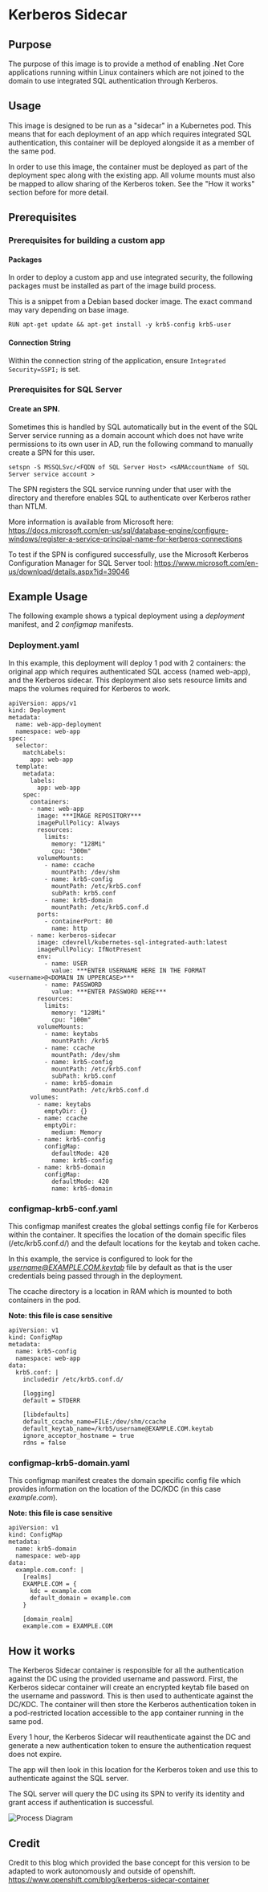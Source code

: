 # Kerberos Sidecar

## Purpose
The purpose of this image is to provide a method of enabling .Net Core applications running within Linux containers which are not joined to the domain to use integrated SQL authentication through Kerberos.

## Usage
This image is designed to be run as a "sidecar" in a Kubernetes pod. This means that for each deployment of an app which requires integrated SQL authentication, this container will be deployed alongside it as a member of the same pod.

In order to use this image, the container must be deployed as part of the deployment spec along with the existing app. All volume mounts must also be mapped to allow sharing of the Kerberos token. See the "How it works" section before for more detail.

## Prerequisites
### Prerequisites for building a custom app
#### Packages
In order to deploy a custom app and use integrated security, the following packages must be installed as part of the image build process.

This is a snippet from a Debian based docker image. The exact command may vary depending on base image.
~~~
RUN apt-get update && apt-get install -y krb5-config krb5-user
~~~
#### Connection String
Within the connection string of the application, ensure `Integrated Security=SSPI;` is set.

### Prerequisites for SQL Server
#### Create an SPN.
Sometimes this is handled by SQL automatically but in the event of the SQL Server service running as a domain account which does not have write permissions to its own user in AD, run the following command to manually create a SPN for this user.

~~~
setspn -S MSSQLSvc/<FQDN of SQL Server Host> <sAMAccountName of SQL Server service account >
~~~

The SPN registers the SQL service running under that user with the directory and therefore enables SQL to authenticate over Kerberos rather than NTLM.

More information is available from Microsoft here: https://docs.microsoft.com/en-us/sql/database-engine/configure-windows/register-a-service-principal-name-for-kerberos-connections

To test if the SPN is configured successfully, use the Microsoft Kerberos Configuration Manager for SQL Server tool: https://www.microsoft.com/en-us/download/details.aspx?id=39046


## Example Usage
The following example shows a typical deployment using a *deployment* manifest, and 2 *configmap* manifests.

### Deployment.yaml
In this example, this deployment will deploy 1 pod with 2 containers: the original app which requires authenticated SQL access (named web-app), and the Kerberos sidecar. This deployment also sets resource limits and maps the volumes required for Kerberos to work.
~~~
apiVersion: apps/v1
kind: Deployment
metadata:
  name: web-app-deployment
  namespace: web-app
spec:
  selector:
    matchLabels:
      app: web-app
  template:
    metadata:
      labels:
        app: web-app
    spec:
      containers:
      - name: web-app
        image: ***IMAGE REPOSITORY***
        imagePullPolicy: Always
        resources:
          limits:
            memory: "128Mi"
            cpu: "300m"
        volumeMounts:
          - name: ccache
            mountPath: /dev/shm
          - name: krb5-config
            mountPath: /etc/krb5.conf
            subPath: krb5.conf
          - name: krb5-domain
            mountPath: /etc/krb5.conf.d
        ports:
          - containerPort: 80
            name: http
      - name: kerberos-sidecar
        image: cdevrell/kubernetes-sql-integrated-auth:latest
        imagePullPolicy: IfNotPresent
        env:
          - name: USER
            value: ***ENTER USERNAME HERE IN THE FORMAT <username>@<DOMAIN IN UPPERCASE>***
          - name: PASSWORD
            value: ***ENTER PASSWORD HERE***
        resources:
          limits:
            memory: "128Mi"
            cpu: "100m"
        volumeMounts:
          - name: keytabs
            mountPath: /krb5
          - name: ccache
            mountPath: /dev/shm
          - name: krb5-config
            mountPath: /etc/krb5.conf
            subPath: krb5.conf
          - name: krb5-domain
            mountPath: /etc/krb5.conf.d
      volumes:
        - name: keytabs
          emptyDir: {}
        - name: ccache
          emptyDir:
            medium: Memory
        - name: krb5-config
          configMap:
            defaultMode: 420
            name: krb5-config
        - name: krb5-domain
          configMap:
            defaultMode: 420
            name: krb5-domain
~~~

### configmap-krb5-conf.yaml
This configmap manifest creates the global settings config file for Kerberos within the container. It specifies the location of the domain specific files (/etc/krb5.conf.d/) and the default locations for the keytab and token cache.

In this example, the service is configured to look for the *username@EXAMPLE.COM.keytab* file by default as that is the user credentials being passed through in the deployment.

The ccache directory is a location in RAM which is mounted to both containers in the pod.

**Note: this file is case sensitive**
~~~
apiVersion: v1
kind: ConfigMap
metadata:
  name: krb5-config
  namespace: web-app
data:
  krb5.conf: |
    includedir /etc/krb5.conf.d/

    [logging]
    default = STDERR

    [libdefaults]
    default_ccache_name=FILE:/dev/shm/ccache
    default_keytab_name=/krb5/username@EXAMPLE.COM.keytab
    ignore_acceptor_hostname = true
    rdns = false
~~~

### configmap-krb5-domain.yaml
This configmap manifest creates the domain specific config file which provides information on the location of the DC/KDC (in this case *example.com*).

**Note: this file is case sensitive**
~~~
apiVersion: v1
kind: ConfigMap
metadata:
  name: krb5-domain
  namespace: web-app
data:
  example.com.conf: |
    [realms]
    EXAMPLE.COM = {
      kdc = example.com
      default_domain = example.com
    }
    
    [domain_realm]
    example.com = EXAMPLE.COM
~~~

## How it works
The Kerberos Sidecar container is responsible for all the authentication against the DC using the provided username and password. First, the Kerberos sidecar container will create an encrypted keytab file based on the username and password. This is then used to authenticate against the DC/KDC.
The container will then store the Kerberos authentication token in a pod-restricted location accessible to the app container running in the same pod.

Every 1 hour, the Kerberos Sidecar will reauthenticate against the DC and generate a new authentication token to ensure the authentication request does not expire.

The app will then look in this location for the Kerberos token and use this to authenticate against the SQL server.

The SQL server will query the DC using its SPN to verify its identity and grant access if authentication is successful.

![Process Diagram](https://raw.githubusercontent.com/cdevrell/Kubernetes-SQL-Integrated-Auth/master/resources/KubernetesKerberos.jpg)

## Credit
Credit to this blog which provided the base concept for this version to be adapted to work autonomously and outside of openshift.
https://www.openshift.com/blog/kerberos-sidecar-container
